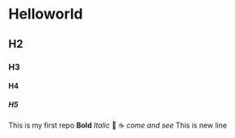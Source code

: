 # Helloworld
## H2
### H3
#### H4
##### H5
This is my first repo
**Bold**
*Italic*
:pizza:
:coffee:
*come and see*
This is new line
